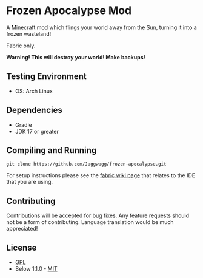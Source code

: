 # Frozen Apocalypse Mod

A Minecraft mod which flings your world away from the Sun, turning it into a frozen wasteland!

Fabric only.

**Warning! This will destroy your world! Make backups!**

## Testing Environment
* OS: Arch Linux

## Dependencies
* Gradle
* JDK 17 or greater

## Compiling and Running
```shell
git clone https://github.com/Jaggwagg/frozen-apocalypse.git
```

For setup instructions please see the [fabric wiki page](https://fabricmc.net/wiki/tutorial:setup) that relates to the IDE that you are using.

## Contributing
Contributions will be accepted for bug fixes. Any feature requests should not be a form of contributing.
Language translation would be much appreciated!

## License
* [GPL](https://choosealicense.com/licenses/mit/)
* Below 1.1.0 - [MIT](https://choosealicense.com/licenses/mit/)

